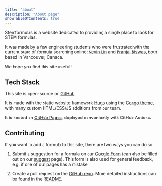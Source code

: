 ```yaml
---
title: "about"
description: "About page"
showTableOfContents: true
---
```

Stemformulas is a website dedicated to providing a single place to look for STEM formulas. 

It was made by a few engineering students who were frustrated with the current state of formula searching online:
[Kevin Lin](https://kevinlinxc.com/) and [Pranjal Biswas](https://www.linkedin.com/in/pranjalbiswas/), both based in Vancouver, Canada.

We hope you find this site useful!


## Tech Stack
This site is open-source on [GitHub](https://github.com/stemformulas/stemformulas.github.io).

It is made with the static website framework [Hugo](https://gohugo.io/) using the [Congo theme](https://github.com/jpanther/congo), with many custom HTML/CSS/JS additions from our team.

It is hosted on [GitHub Pages](https://pages.github.com/), deployed conveniently with GitHub Actions.

## Contributing
If you want to add a formula to this site, there are two ways you can do so.

1. Submit a suggestion for a formula on our [Google Form](https://forms.gle/EWjwFmiEQrrjsZEF9) (can also be filled out on our [suggest](/suggest) page). This form is also used for general feedback, e.g. if one of our pages has a mistake.

2. Create a pull request on the
[GitHub repo](https://github.com/stemformulas/stemformulas.github.io). More detailed instructions can be found in the [README](https://github.com/stemformulas/stemformulas.github.io#adding-a-formula-by-submitting-a-pull-request).
